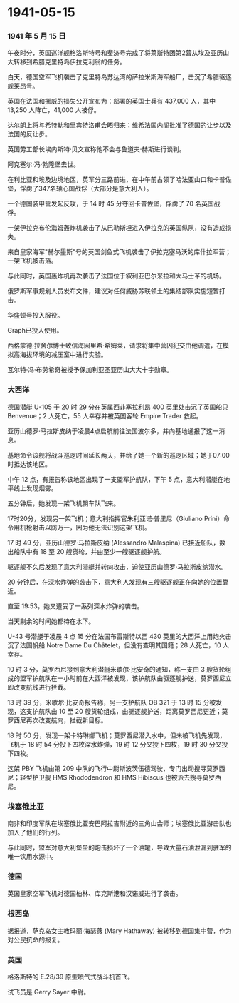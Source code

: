 # 1941-05-15

### 1941 年 5 月 15 日

午夜时分，英国巡洋舰格洛斯特号和斐济号完成了将莱斯特团第2营从埃及亚历山大转移到希腊克里特岛伊拉克利翁的任务。

白天，德国空军飞机袭击了克里特岛苏达湾的萨拉米斯海军船厂，击沉了希腊驱逐舰莱昂号。

英国在法国和挪威的损失公开宣布为：部署的英国士兵有 437,000 人，其中
13,250 人阵亡，41,000 人被俘。

达尔朗上将与希特勒和里宾特洛甫会晤归来；维希法国内阁批准了德国的让步以及法国的反让步。

英国劳工部长埃内斯特·贝文宣称他不会与鲁道夫·赫斯进行谈判。

阿克塞尔·冯·勃隆堡去世。

在利比亚和埃及边境地区，英军分三路前进，在中午前占领了哈法亚山口和卡普佐堡，俘虏了347名轴心国战俘（大部分是意大利人）。

一个德国装甲营发起反攻，于 14 时 45 分夺回卡普佐堡，俘虏了 70
名英国战俘。

一架伊拉克布伦海姆轰炸机袭击了从巴勒斯坦进入伊拉克的英国纵队，没有造成损失。

来自皇家海军"赫尔墨斯"号的英国剑鱼式飞机袭击了伊拉克塞马沃的库什拉军营；一架飞机被击落。

与此同时，英国轰炸机再次袭击了法国位于叙利亚巴尔米拉和大马士革的机场。

俄罗斯军事规划人员发布文件，建议对任何威胁苏联领土的集结部队实施短暂打击。

华盛顿号投入服役。

Graph已投入使用。

西格蒙德·拉舍尔博士致信海因里希·希姆莱，请求将集中营囚犯交由他调遣，在模拟高海拔环境的减压室中进行实验。

瓦尔特·冯·布劳希奇被授予保加利亚圣亚历山大大十字勋章。

### 大西洋

德国潜艇 U-105 于 20 时 29 分在英属西非塞拉利昂 400 英里处击沉了英国船只
Benvenue；2 人死亡，55 人幸存并被英国客轮 Empire Trader 救起。

亚历山德罗·马拉斯皮纳于凌晨4点启航前往法国波尔多，并向基地通报了这一消息。

基地命令该舰将战斗巡逻时间延长两天，并给了她一个新的巡逻区域；她于07:00时抵达该地区。

中午 12 点，有报告称该地区出现了一支盟军护航队，下午 5
点，意大利潜艇在地平线上发现烟雾。

五分钟后，她发现一架飞机朝车队飞来。

17时20分，发现另一架飞机；意大利指挥官朱利亚诺·普里尼（Giuliano
Prini）命令用机枪射击以防万一，因为他无法识别这架飞机。

17 时 49 分，亚历山德罗·马拉斯皮纳 (Alessandro Malaspina)
已接近船队，数出船队中有 18 至 20 艘货轮，并由至少一艘驱逐舰护航。

驱逐舰不久后发现了意大利潜艇并转向攻击，迫使亚历山德罗·马拉斯皮纳潜水。

20
分钟后，在深水炸弹的袭击下，意大利人发现有三艘驱逐舰正在向她的位置靠近。

直至 19:53，她又遭受了一系列深水炸弹的袭击。

当天剩余的时间她都待在水下。

U-43 号潜艇于凌晨 4 点 15 分在法国布雷斯特以西 430
英里的大西洋上用炮火击沉了法国帆船 Notre Dame Du
Châtelet，但没有查明其国籍；28 人死亡，10 人幸存。

10 时 3 分，莫罗西尼接到意大利潜艇米歇尔·比安奇的通知，称一支由 3
艘货轮组成的盟军护航队在一小时前在大西洋被发现，该护航队由驱逐舰护送，莫罗西尼立即改变航线进行拦截。

13 时 39 分，米歇尔·比安奇报告称，另一支护航队 OB 321 于 13 时 15
分被发现，这支护航队由 10 至 20
艘货轮组成，由驱逐舰护送，距离莫罗西尼更近；莫罗西尼再次改变航向，拦截新目标。

18 时 50
分，发现一架卡特琳娜飞机；莫罗西尼潜入水中，但未被飞机先发现，飞机于 18
时 54 分投下四枚深水炸弹，19 时 12 分又投下四枚，19 时 30 分又投下四枚。

这架 PBY 飞机由第 209
中队的飞行中尉斯波茨伍德驾驶，专门出动搜寻莫罗西尼；轻型护卫舰 HMS
Rhododendron 和 HMS Hibiscus 也被派去搜寻莫罗西尼。

### 埃塞俄比亚

南非和印度军队在埃塞俄比亚安巴阿拉吉附近的三角山会师；埃塞俄比亚游击队也加入了他们的行列。

与此同时，盟军对意大利堡垒的炮击损坏了一个油罐，导致大量石油泄漏到驻军的唯一饮用水源中。

### 德国

英国皇家空军飞机对德国柏林、库克斯港和汉诺威进行了袭击。

### 根西岛

据报道，萨克岛女主教玛丽·海瑟薇 (Mary Hathaway)
被转移到德国集中营，作为对公民抗命的报复。

### 英国

格洛斯特的 E.28/39 原型喷气式战斗机首飞。

试飞员是 Gerry Sayer 中尉。